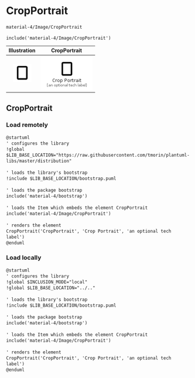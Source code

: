 # CropPortrait


```text
material-4/Image/CropPortrait
```

```text
include('material-4/Image/CropPortrait')
```



| Illustration | CropPortrait |
| :---: | :---: |
| ![illustration for Illustration](../../material-4/Image/CropPortrait.png) | ![illustration for CropPortrait](../../material-4/Image/CropPortrait.Local.png) |




## CropPortrait

### Load remotely
```plantuml
@startuml
' configures the library
!global $LIB_BASE_LOCATION="https://raw.githubusercontent.com/tmorin/plantuml-libs/master/distribution"

' loads the library's bootstrap
!include $LIB_BASE_LOCATION/bootstrap.puml

' loads the package bootstrap
include('material-4/bootstrap')

' loads the Item which embeds the element CropPortrait
include('material-4/Image/CropPortrait')

' renders the element
CropPortrait('CropPortrait', 'Crop Portrait', 'an optional tech label')
@enduml
```

### Load locally
```plantuml
@startuml
' configures the library
!global $INCLUSION_MODE="local"
!global $LIB_BASE_LOCATION="../.."

' loads the library's bootstrap
!include $LIB_BASE_LOCATION/bootstrap.puml

' loads the package bootstrap
include('material-4/bootstrap')

' loads the Item which embeds the element CropPortrait
include('material-4/Image/CropPortrait')

' renders the element
CropPortrait('CropPortrait', 'Crop Portrait', 'an optional tech label')
@enduml
```

